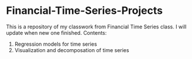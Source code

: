 # Financial-Time-Series-Projects
This is a repository of my classwork from Financial Time Series class. I will update when new one finished.
Contents:
1. Regression models for time series
2. Visualization and decomposation of time series

